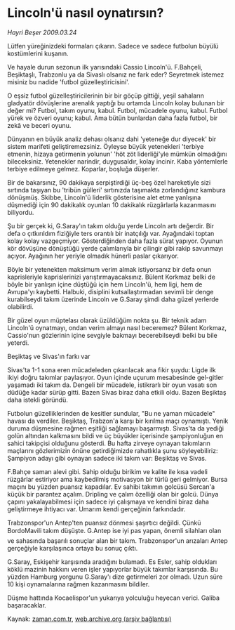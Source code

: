 # Lincoln'ü nasıl oynatırsın?

*Hayri Beşer 2009.03.24*

<tr><td class="metin" colspan="2" style="padding-top: 20px; padding-left: 5px; padding-right: 10px;">Lütfen yüreğinizdeki formaları çıkarın. Sadece ve sadece futbolun büyülü kostümlerini kuşanın.</td></tr><tr><td class="metin" colspan="2" style="padding-top: 20px; padding-left: 5px; padding-right: 10px;"><p>Ve hayale durun sezonun ilk yarısındaki Cassio Lincoln'ü. F.Bahçeli, Beşiktaşlı, Trabzonlu ya da Sivaslı olsanız ne fark eder? Seyretmek istemez misiniz bu nadide 'futbol güzelleştiricisini'.
<p>O eşsiz futbol güzelleştiricilerinin bir bir göçüp gittiği, yeşil sahaların gladyatör dövüşlerine arenalık yaptığı bu ortamda Lincoln kolay bulunan bir değer mi? Futbol, takım oyunu, kabul. Futbol, mücadele oyunu, kabul. Futbol yürek ve özveri oyunu; kabul. Ama bütün bunlardan daha fazla futbol, bir zekâ ve beceri oyunu.
<p>Dünyanın en büyük analiz dehası olsanız dahi 'yeteneğe dur diyecek' bir sistem marifeti geliştiremezsiniz. Öyleyse büyük yetenekleri 'terbiye etmenin, hizaya getirmenin yolunun' 'höt zöt liderliği'yle mümkün olmadığını bileceksiniz. Yetenekler narindir, duygusaldır, kolay incinir. Kaba yöntemlerle terbiye edilmeye gelmez. Koparlar, boşluğa düşerler.
<p>Bir de bakarsınız, 90 dakikaya serpiştirdiği üç-beş özel hareketiyle sizi sırtında taşıyan bu 'tribün gülleri' sırtınızda taşımakta zorlandığınız kambura dönüşmüş. Skibbe, Lincoln'ü liderlik gösterisine alet etme yanlışına düşmediği için 90 dakikalık oyunları 10 dakikalık rüzgârlarla kazanmasını biliyordu.
<p>Şu bir gerçek ki, G.Saray'ın takım olduğu yerde Lincoln artı değerdir. Bir defa o çıtkırıldım fiziğiyle ters orantılı bir inatçılığı var. Ayağındaki toptan kolay kolay vazgeçmiyor. Gösterdiğinden daha fazla sürat yapıyor. Oyunun kör dövüşüne dönüştüğü yerde çalımlarıyla bir çilingir gibi rakip savunmayı açıyor. Ayağının her yeriyle olmadık hünerli paslar çıkarıyor.
<p>Böyle bir yetenekten maksimum verim almak istiyorsanız bir defa onun kaprisleriyle kaprislerinizi yarıştırmayacaksınız. Bülent Korkmaz belki de böyle bir yanlışın içine düştüğü için hem Lincoln'ü, hem ligi, hem de Avrupa'yı kaybetti. Halbuki, disiplini kutsallaştırmadan sevimli bir denge kurabilseydi takım üzerinde Lincoln ve G.Saray şimdi daha güzel yerlerde olabilirdi.
<p>Bir güzel oyun müptelası olarak üzüldüğüm nokta şu. Bir teknik adam Lincoln'ü oynatmayı, ondan verim almayı nasıl beceremez? Bülent Korkmaz, Cassio'nun gözlerinin içine sevgiyle bakmayı becerebilseydi belki bu bile yeterdi.
<p>Beşiktaş ve Sivas'ın farkı var
<p>Sivas'ta 1-1 sona eren mücadeleden çıkarılacak ana fikir şuydu: Ligde ilk ikiyi doğru takımlar paylaşıyor. Oyun içinde uçurum mesabesinde gel-gitler yaşamadı iki takım da. Dengeli bir mücadele, istikrarlı bir oyun vasatı son düdüğe kadar sürüp gitti. Bazen Sivas biraz daha etkili oldu. Bazen Beşiktaş daha istekli göründü.
<p>Futbolun güzelliklerinden de kesitler sundular, "Bu ne yaman mücadele" havası da verdiler. Beşiktaş, Trabzon'a karşı bir kırılma maçı oynamıştı. Yenik duruma düşmesine rağmen eşitliği sağlamayı başarmıştı. Sivas'ta da yediği golün altından kalkmasını bildi ve üç büyükler içerisinde şampiyonluğun en sahici takipçisi olduğunu gösterdi. Bu hafta zirveye oynayan takımların maçlarını gözlerimizin önüne getirdiğimizde rahatlıkla şunu söyleyebiliriz: Şampiyon adayı gibi oynayan sadece iki takım var: Beşiktaş ve Sivas.
<p>F.Bahçe saman alevi gibi. Sahip olduğu birikim ve kalite ile kısa vadeli rüzgârlar estiriyor ama kaybedilmiş motivasyon bir türlü geri gelmiyor. Bursa maçını bu yüzden puansız kapadılar. Ev sahibi takımın golcüsü Sercan'a küçük bir parantez açalım. Dripling ve çalım özelliği olan bir golcü. Dünya çapını yakalayabilmesi için sadece iyi çalışmaya ve kendini biraz daha geliştirmeye ihtiyacı var. Umarım kendi gerçeğinin farkındadır.
<p>Trabzonspor'un Antep'ten puansız dönmesi şaşırtıcı değildi. Çünkü BordoMavili takım düşüşte. G.Antep ise iyi pas yapan, önemli silahları olan ve sahasında başarılı sonuçlar alan bir takım. Trabzonspor'un arızaları Antep gerçeğiyle karşılaşınca ortaya bu sonuç çıktı.
<p>G.Saray, Eskişehir karşısında aradığını bulamadı. Es Esler, sahip oldukları köklü mazinin hakkını veren işler yapıyorlar büyük takımlar karşısında. Bu yüzden Hamburg yorgunu G.Saray'ı dize getirmeleri zor olmadı. Uzun süre 10 kişi oynamalarına rağmen kazanmasını bildiler.
<p>Düşme hattında Kocaelispor'un yukarıya yolculuğu heyecan verici. Galiba başaracaklar.<br/></p></p></p></p></p></p></p></p></p></p></p></p></p></p></td></tr>

Kaynak: [zaman.com.tr](http://zaman.com.tr/yazar.do?yazino=829277), [web.archive.org (arşiv bağlantısı)](http://web.archive.org/web/20090325084125/http://www.zaman.com.tr:80/yazar.do?yazino=829277)

